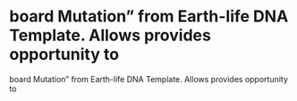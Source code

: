 # board Mutation” from Earth-life DNA Template. Allows provides opportunity to

board Mutation” from Earth-life DNA Template. Allows provides opportunity to